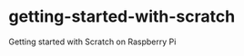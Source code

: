getting-started-with-scratch
============================

Getting started with Scratch on Raspberry Pi
